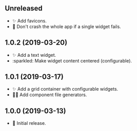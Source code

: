 ## Unreleased
- :sparkles: Add favicons.
- :rocket: Don't crash the whole app if a single widget fails.

## 1.0.2 (2019-03-20)
- :sparkles: Add a text widget.
- :sparkled: Make widget content centered (configurable).

## 1.0.1 (2019-03-17)
- :sparkles: Add a grid container with configurable widgets.
- :construction_worker_man: Add component file generators.

## 1.0.0 (2019-03-13)

- :tada: Initial release.

